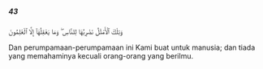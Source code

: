 ##### 43

<span class="ayah">وَتِلْكَ ٱلْأَمْثَٰلُ نَضْرِبُهَا لِلنَّاسِ ۖ وَمَا يَعْقِلُهَآ إِلَّا ٱلْعَٰلِمُونَ</span>

<span class="ayah_translation">Dan perumpamaan-perumpamaan ini Kami buat untuk manusia; dan tiada yang memahaminya kecuali orang-orang yang berilmu.</span>
